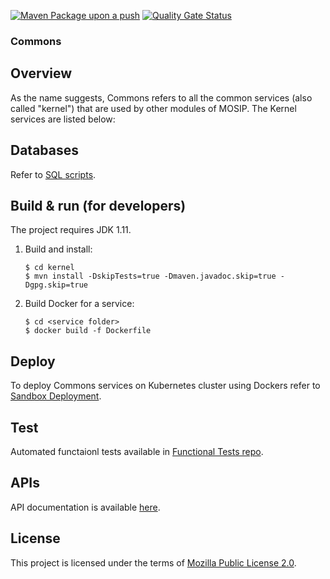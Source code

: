 [![Maven Package upon a push](https://github.com/mosip/commons/actions/workflows/push_trigger.yml/badge.svg?branch=release-1.2.0.1)](https://github.com/mosip/commons/actions/workflows/push_trigger.yml)
[![Quality Gate Status](https://sonarcloud.io/api/project_badges/measure?project=mosip_commons&metric=alert_status)](https://sonarcloud.io/dashboard?branch=release-1.2.0.1&id=mosip_commons)


### Commons

## Overview
As the name suggests, Commons refers to all the common services (also called "kernel") that are used by other modules of MOSIP. The Kernel services are listed below:

## Databases
Refer to [SQL scripts](db_scripts).

## Build & run (for developers)
The project requires JDK 1.11. 
1. Build and install:
    ```
    $ cd kernel
    $ mvn install -DskipTests=true -Dmaven.javadoc.skip=true -Dgpg.skip=true
    ```
1. Build Docker for a service:
    ```
    $ cd <service folder>
    $ docker build -f Dockerfile
    ```

## Deploy
To deploy Commons services on Kubernetes cluster using Dockers refer to [Sandbox Deployment](https://docs.mosip.io/1.2.0/deployment/sandbox-deployment).

## Test
Automated functaionl tests available in [Functional Tests repo](https://github.com/mosip/mosip-functional-tests).

## APIs
API documentation is available [here](https://mosip.github.io/documentation/).

## License
This project is licensed under the terms of [Mozilla Public License 2.0](LICENSE).


